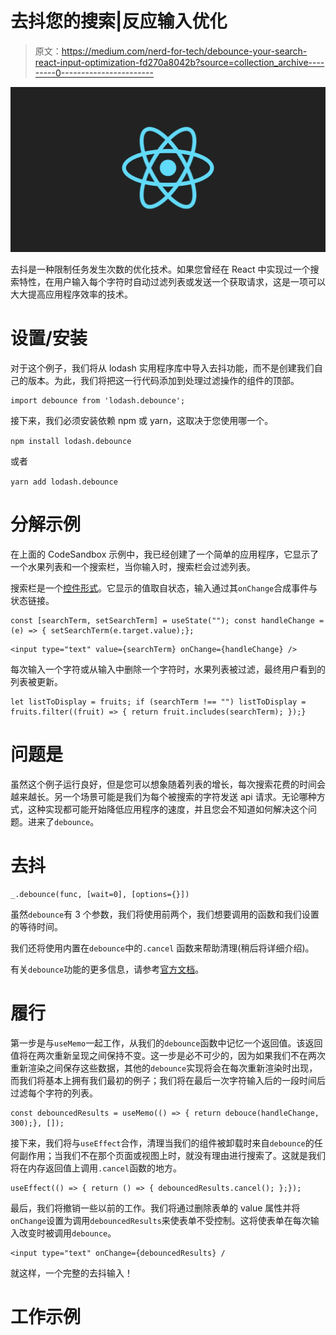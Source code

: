 # 去抖您的搜索|反应输入优化

> 原文：<https://medium.com/nerd-for-tech/debounce-your-search-react-input-optimization-fd270a8042b?source=collection_archive---------0----------------------->

![](img/8933e4fa3854e49902a096a7f2866351.png)

去抖是一种限制任务发生次数的优化技术。如果您曾经在 React 中实现过一个搜索特性，在用户输入每个字符时自动过滤列表或发送一个获取请求，这是一项可以大大提高应用程序效率的技术。

# 设置/安装

对于这个例子，我们将从 lodash 实用程序库中导入去抖功能，而不是创建我们自己的版本。为此，我们将把这一行代码添加到处理过滤操作的组件的顶部。

```
import debounce from 'lodash.debounce';
```

接下来，我们必须安装依赖 npm 或 yarn，这取决于您使用哪一个。

`npm install lodash.debounce`

或者

`yarn add lodash.debounce`

# 分解示例

在上面的 CodeSandbox 示例中，我已经创建了一个简单的应用程序，它显示了一个水果列表和一个搜索栏，当你输入时，搜索栏会过滤列表。

搜索栏是一个[控件形式](https://reactjs.org/docs/forms.html)。它显示的值取自状态，输入通过其`onChange`合成事件与状态链接。

```
const [searchTerm, setSearchTerm] = useState(""); const handleChange = (e) => { setSearchTerm(e.target.value);};
```

```
<input type="text" value={searchTerm} onChange={handleChange} />
```

每次输入一个字符或从输入中删除一个字符时，水果列表被过滤，最终用户看到的列表被更新。

```
let listToDisplay = fruits; if (searchTerm !== "") listToDisplay = fruits.filter((fruit) => { return fruit.includes(searchTerm); });}
```

# 问题是

虽然这个例子运行良好，但是您可以想象随着列表的增长，每次搜索花费的时间会越来越长。另一个场景可能是我们为每个被搜索的字符发送 api 请求。无论哪种方式，这种实现都可能开始降低应用程序的速度，并且您会不知道如何解决这个问题。进来了`debounce`。

# 去抖

```
_.debounce(func, [wait=0], [options={}])
```

虽然`debounce`有 3 个参数，我们将使用前两个，我们想要调用的函数和我们设置的等待时间。

我们还将使用内置在`debounce`中的`.cancel` 函数来帮助清理(稍后将详细介绍)。

有关`debounce`功能的更多信息，请参考[官方文档](https://lodash.com/docs/4.17.15#debounce)。

# 履行

第一步是与`useMemo`一起工作，从我们的`debounce`函数中记忆一个返回值。该返回值将在两次重新呈现之间保持不变。这一步是必不可少的，因为如果我们不在两次重新渲染之间保存这些数据，其他的`debounce`实现将会在每次重新渲染时出现，而我们将基本上拥有我们最初的例子；我们将在最后一次字符输入后的一段时间后过滤每个字符的列表。

```
const debouncedResults = useMemo(() => { return debouce(handleChange, 300);}, []);
```

接下来，我们将与`useEffect`合作，清理当我们的组件被卸载时来自`debounce`的任何副作用；当我们不在那个页面或视图上时，就没有理由进行搜索了。这就是我们将在内存返回值上调用`.cancel`函数的地方。

```
useEffect(() => { return () => { debouncedResults.cancel(); };});
```

最后，我们将撤销一些以前的工作。我们将通过删除表单的 value 属性并将`onChange`设置为调用`debouncedResults`来使表单不受控制。这将使表单在每次输入改变时被调用`debounce`。

```
<input type="text" onChange={debouncedResults} /
```

就这样，一个完整的去抖输入！

# 工作示例